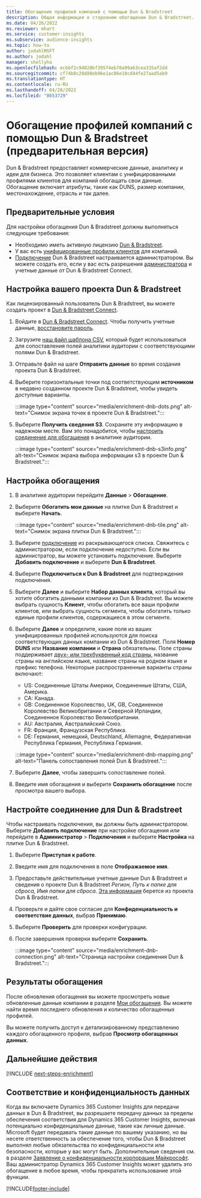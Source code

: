```yaml
---
title: Обогащение профилей компаний с помощью Dun & Bradstreet
description: Общая информация о стороннем обогащении Dun & Bradstreet.
ms.date: 04/26/2022
ms.reviewer: mhart
ms.service: customer-insights
ms.subservice: audience-insights
ms.topic: how-to
author: jodahlMSFT
ms.author: jodahl
manager: shellyha
ms.openlocfilehash: ecbbf2c94020bf395f4eb70a99a63cea335af2dd
ms.sourcegitcommit: cf74b8c20d88eb96e1ac86e18cd44fe27aad5ab9
ms.translationtype: HT
ms.contentlocale: ru-RU
ms.lasthandoff: 04/28/2022
ms.locfileid: "8653729"
---
```

# <a name="enrichment-of-company-profiles-with-dun--bradstreet-preview"></a>Обогащение профилей компаний с помощью Dun & Bradstreet (предварительная версия)

Dun & Bradstreet предоставляет коммерческие данные, аналитику и идеи для бизнеса. Это позволяет клиентам с унифицированными профилями клиентов для компаний обогащать свои данные. Обогащение включает атрибуты, такие как DUNS, размер компании, местонахождение, отрасль и так далее.

## <a name="prerequisites"></a>Предварительные условия

Для настройки обогащения Dun & Bradstreet должны выполняться следующие требования:

- Необходимо иметь активную лицензию [Dun & Bradstreet](https://www.dnb.com/marketing/media/give-your-data-a-boost.html?source=microsoft_audience_insights).
- У вас есть [унифицированные профили клиентов](customer-profiles.md) для компаний.
- [Подключение](connections.md) Dun & Bradstreet настраивается администратором. Вы можете создать его, если у вас есть разрешения [администратора](permissions.md#admin) и учетные данные от Dun & Bradstreet Connect. 

## <a name="setting-up-your-dun--bradstreet-project"></a>Настройка вашего проекта Dun & Bradstreet

Как лицензированный пользователь Dun & Bradstreet, вы можете создать проект в [Dun & Bradstreet Connect](https://connect.dnb.com?lead_source=microsoft_audienceinsights). 


1. Войдите в [Dun & Bradstreet Connect](https://connect.dnb.com?lead_source=microsoft_audienceinsights). Чтобы получить учетные данные, [восстановите пароль](https://sso.dnb.com/signin/forgot-password?lead_source=microsoft_audienceinsights).

1. Загрузите [наш файл шаблона CSV](https://c360devenrichment.blob.core.windows.net/mapping/DnBCIdatamapping.csv), который будет использоваться для сопоставления полей аналитики аудитории с соответствующими полями Dun & Bradstreet. 

1. Отправьте файл на шаге **Отправить данные** во время создания проекта Dun & Bradstreet. 

1. Выберите горизонтальные точки под соответствующим **источником** в недавно созданном проекте Dun & Bradstreet, чтобы увидеть доступные варианты.

   :::image type="content" source="media/enrichment-dnb-dots.png" alt-text="Снимок экрана точек в проекте Dun & Bradstreet.":::

1. Выберите **Получить сведения S3**. Сохраните эту информацию в надежном месте. Вам это понадобится, чтобы [настроить соединение для обогащения](#configure-a-connection-for-dun--bradstreet) в аналитике аудитории. 

   :::image type="content" source="media/enrichment-dnb-s3info.png" alt-text="Снимок экрана выбора информации s3 в проекте Dun & Bradstreet.":::



## <a name="configure-the-enrichment"></a>Настройка обогащения

1. В аналитике аудитории перейдите **Данные** > **Обогащение**.

1. Выберите **Обогатить мои данные** на плитке Dun & Bradstreet и выберите **Начать**.

   :::image type="content" source="media/enrichment-dnb-tile.png" alt-text="Снимок экрана плитки Dun & Bradstreet.":::

1. Выберите [подключение](connections.md) из раскрывающегося списка. Свяжитесь с администратором, если подключение недоступно. Если вы администратор, вы можете установить подключение. Выберите **Добавить подключение** и выберите **Dun & Bradstreet**. 

1. Выберите **Подключиться к Dun & Bradstreet** для подтверждения подключения.

1. Выберите **Далее** и выберите **Набор данных клиента**, который вы хотите обогатить данными компании из Dun & Bradstreet. Вы можете выбрать сущность **Клиент**, чтобы обогатить все ваши профили клиентов, или выбрать сущность сегмента, чтобы обогатить только единые профили клиентов, содержащиеся в этом сегменте.

1. Выберите **Далее** и определите, какие поля из ваших унифицированных профилей используются для поиска соответствующих данных компании из Dun & Bradstreet. Поля **Номер DUNS** или **Название компании** и **Страна** обязательны. Поле страны поддерживает [двух- или трехбуквенный код страны](https://www.iso.org/iso-3166-country-codes.html), название страны на английском языке, название страны на родном языке и префикс телефона. Некоторые распространенные варианты страны включают:

   * US: Соединенные Штаты Америки, Соединенные Штаты, США, Америка.
   * CA: Канада.
   * GB: Соединенное Королевство, UK, GB, Соединенное Королевство Великобритании и Северной Ирландии, Соединенное Королевство Великобритании.
   * AU: Австралия, Австралийский Союз.
   * FR: Франция, Французская Республика.
   * DE: Германия, немецкий, Deutschland, Allemagne, Федеративная Республика Германия, Республика Германия.

   :::image type="content" source="media/enrichment-dnb-mapping.png" alt-text="Панель сопоставления полей Dun & Bradstreet.":::

1. Выберите **Далее**, чтобы завершить сопоставление полей.

1. Введите имя обогащения и выберите **Сохранить обогащение** после просмотра вашего выбора.


## <a name="configure-a-connection-for-dun--bradstreet"></a>Настройте соединение для Dun & Bradstreet 

Чтобы настраивать подключения, вы должны быть администратором. Выберите **Добавить подключение** при настройке обогащения *или* перейдите в **Администратор** > **Подключения** и выберите **Настройка** на плитке Dun & Bradstreet.

1. Выберите **Приступая к работе**. 

1. Введите имя для подключения в поле **Отображаемое имя**.

1. Предоставьте действительные учетные данные Dun & Bradstreet и сведения о проекте Dun & Bradstreet *Регион, Путь к папке для сброса, Имя папки для сброса*. [Эта информация](#setting-up-your-dun--bradstreet-project) берется из проекта Dun & Bradstreet.

1. Проверьте и дайте свое согласие для **Конфиденциальность и соответствие данных**, выбрав **Принимаю**.

1. Выберите **Проверить** для проверки конфигурации.

1. После завершения проверки выберите **Сохранить**.
   
   :::image type="content" source="media/enrichment-dnb-connection.png" alt-text="Страница настройки соединения Dun & Bradstreet.":::

## <a name="enrichment-results"></a>Результаты обогащения

После обновления обогащения вы можете просмотреть новые обновленные данные компании в разделе [Мои обогащения](enrichment-hub.md). Вы можете найти время последнего обновления и количество обогащенных профилей.

Вы можете получить доступ к детализированному представлению каждого обогащенного профиля, выбрав **Просмотр обогащенных данных**.

## <a name="next-steps"></a>Дальнейшие действия

[!INCLUDE [next-steps-enrichment](includes/next-steps-enrichment.md)]

## <a name="data-privacy-and-compliance"></a>Соответствие и конфиденциальность данных

Когда вы включаете Dynamics 365 Customer Insights для передачи данных в Dun & Bradstreet, вы разрешаете передачу данных за пределы обеспечения соответствия для Dynamics 365 Customer Insights, включая потенциально конфиденциальные данные, такие как личные данные. Microsoft будет передавать такие данные по вашему указанию, но вы несете ответственность за обеспечение того, чтобы Dun & Bradstreet выполнял любые обязательства по конфиденциальности или безопасности, которые у вас могут быть. Дополнительные сведения см. в разделе [Заявление о конфиденциальности корпорации Майкрософт](https://go.microsoft.com/fwlink/?linkid=396732).
Ваш администратор Dynamics 365 Customer Insights может удалить это обогащение в любое время, чтобы прекратить использование этой функции.


[!INCLUDE[footer-include](includes/footer-banner.md)]
